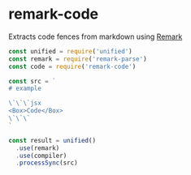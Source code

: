 
# remark-code

Extracts code fences from markdown using [Remark][remark]

```js
const unified = require('unified')
const remark = require('remark-parse')
const code = require('remark-code')

const src = `
# example

\`\`\`jsx
<Box>Code</Box>
\`\`\`
`

const result = unified()
  .use(remark)
  .use(compiler)
  .processSync(src)
```

[remark]: https://github.com/remarkjs/remark
